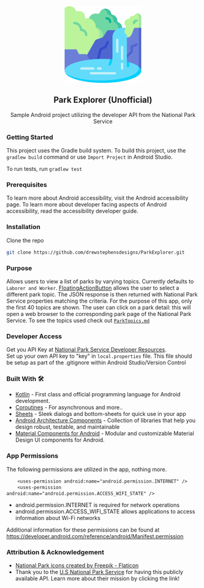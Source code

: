 <div align="center">
  <a href="">
    <img src="artwork/national-park.png" alt="Logo" width="200 height="200">
  </a>
</div>

<h2 align="center">Park Explorer (Unofficial)</h2>
<p align="center">Sample Android project utilizing the developer API from the National Park Service</p>

### Getting Started
This project uses the Gradle build system. To build this project, use the ```gradlew build``` command or use ```Import Project``` in Android Studio.

To run tests, run ```gradlew test```

### Prerequisites
To learn more about Android accessibility, visit the Android accessibility page. 
To learn more about developer facing aspects of Android accessibility, read the accessibility developer guide.

### Installation
Clone the repo
   ```sh
   git clone https://github.com/drewstephensdesigns/ParkExplorer.git
   ```

### Purpose
Allows users to view a list of parks by varying topics.  Currently defaults to ```Laborer and Worker```.  [FloatingActionButton](https://developer.android.com/reference/com/google/android/material/floatingactionbutton/FloatingActionButton) allows the user to select a different park topic.  The JSON response is then returned with National Park Service properties matching the criteria.  For the purpose of this app, only the first 40 topics are shown.  The user can click on a park detail: this will open a web browser to the corresponding park page of the National Park Service.  To see the topics used check out [```ParkTopics.md```](https://github.com/drewstephensdesigns/ParkExplorer/blob/6bfced3b23c37c8353c0f64d580f315f2746fc6d/ParkTopics.md)

### Developer Access
Get you API Key at [National Park Service Developer Resources](https://www.nps.gov/subjects/developer/get-started.htm).  
Set up your own API key to "key" in ```local.properties``` file.  This file should be setup as part of the .gitignore within Android Studio/Version Control

### Built With 🛠
- [Kotlin](https://kotlinlang.org/) - First class and official programming language for Android development.
- [Coroutines](https://kotlinlang.org/docs/reference/coroutines-overview.html) - For asynchronous and more..
- [Sheets](https://github.com/maxkeppeler/sheets) - Sleek dialogs and bottom-sheets for quick use in your app
- [Android Architecture Components](https://developer.android.com/topic/libraries/architecture) - Collection of libraries that help you design robust, testable, and maintainable 
- [Material Components for Android](https://github.com/material-components/material-components-android) - Modular and customizable Material Design UI components for Android.

### App Permissions
The following permissions are utilized in the app, nothing more.
```
    <uses-permission android:name="android.permission.INTERNET" />
    <uses-permission android:name="android.permission.ACCESS_WIFI_STATE" />
```
- android.permission.INTERNET is required for network operations 
- android.permission.ACCESS_WIFI_STATE allows applications to access information about Wi-Fi networks

Additional information for these permissions can be found at https://developer.android.com/reference/android/Manifest.permission

### Attribution &amp; Acknowledgement
- [National Park icons created by Freepik - Flaticon](https://www.flaticon.com/free-icons/national-park)
- Thank you to the [U.S National Park Service](https://www.nps.gov/index.htm) for having this publicly available API.  Learn more about their mission by clicking the link!
